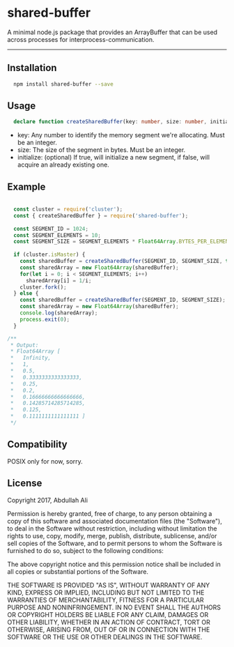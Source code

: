 # shared-buffer

A minimal node.js package that provides an ArrayBuffer that can be used across processes for interprocess-communication.

***

## Installation

```bash
  npm install shared-buffer --save
```

## Usage

```typescript
  declare function createSharedBuffer(key: number, size: number, initialize?: boolean): ArrayBuffer;
```

* key: Any number to identify the memory segment we're allocating. Must be an integer.
* size: The size of the segment in bytes. Must be an integer.
* initialize: (optional) If true, will initialize a new segment, if false, will acquire an already existing one. 

## Example

```js
  
  const cluster = require('cluster');
  const { createSharedBuffer } = require('shared-buffer');
  
  const SEGMENT_ID = 1024;
  const SEGMENT_ELEMENTS = 10;
  const SEGMENT_SIZE = SEGMENT_ELEMENTS * Float64Array.BYTES_PER_ELEMENT;
  
  if (cluster.isMaster) {
    const sharedBuffer = createSharedBuffer(SEGMENT_ID, SEGMENT_SIZE, true);
    const sharedArray = new Float64Array(sharedBuffer);
    for(let i = 0; i < SEGMENT_ELEMENTS; i++)
      sharedArray[i] = 1/i;
    cluster.fork();
  } else {
    const sharedBuffer = createSharedBuffer(SEGMENT_ID, SEGMENT_SIZE);
    const sharedArray = new Float64Array(sharedBuffer);
    console.log(sharedArray);
    process.exit(0);
  }

/**
 * Output:
 * Float64Array [
 *   Infinity,
 *   1,
 *   0.5,
 *   0.3333333333333333,
 *   0.25,
 *   0.2,
 *   0.16666666666666666,
 *   0.14285714285714285,
 *   0.125,
 *   0.1111111111111111 ]
 */
```

## Compatibility

POSIX only for now, sorry.

## License

Copyright 2017, Abdullah Ali

Permission is hereby granted, free of charge, to any person obtaining a copy of this software and associated documentation files (the "Software"), to deal in the Software without restriction, including without limitation the rights to use, copy, modify, merge, publish, distribute, sublicense, and/or sell copies of the Software, and to permit persons to whom the Software is furnished to do so, subject to the following conditions:

The above copyright notice and this permission notice shall be included in all copies or substantial portions of the Software.

THE SOFTWARE IS PROVIDED "AS IS", WITHOUT WARRANTY OF ANY KIND, EXPRESS OR IMPLIED, INCLUDING BUT NOT LIMITED TO THE WARRANTIES OF MERCHANTABILITY, FITNESS FOR A PARTICULAR PURPOSE AND NONINFRINGEMENT. IN NO EVENT SHALL THE AUTHORS OR COPYRIGHT HOLDERS BE LIABLE FOR ANY CLAIM, DAMAGES OR OTHER LIABILITY, WHETHER IN AN ACTION OF CONTRACT, TORT OR OTHERWISE, ARISING FROM, OUT OF OR IN CONNECTION WITH THE SOFTWARE OR THE USE OR OTHER DEALINGS IN THE SOFTWARE.